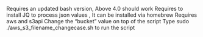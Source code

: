 Requires an updated bash version, Above 4.0 should work
Requires to install JQ  to process json values , It can be installed  via homebrew
Requires aws and s3api
Change the “bucket” value on top of the script
Type sudo ./aws_s3_filename_changecase.sh to run the script
